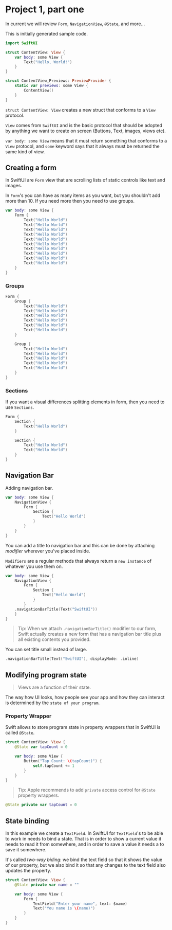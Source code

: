 # Project 1, part one

In current we will review `Form`, `NavigationView`, `@State`, and more...

This is initially generated sample code.

```swift
import SwiftUI

struct ContentView: View {
    var body: some View {
        Text("Hello, World!")
    }
}

struct ContentView_Previews: PreviewProvider {
    static var previews: some View {
        ContentView()
    }
}
```

`struct ContentView: View` creates a new struct that conforms to a `View` protocol.

`View` comes from `SwiftUI` and is the basic protocol that should be adopted by anything we want to create on screen (Buttons, Text, images, views etc).

`var body: some View` means that it must return something that conforms to a `View` protocol, and `some` keyword says that it always must be returned the same kind of view.

## Creating a form

In SwiftUI are `Form` view that are scrolling lists of static controls like text and images.

In `Form`'s you can have as many items as you want, but you shouldn't add more than 10. If you need more then you need to use groups.

```swift
var body: some View {
    Form {
        Text("Hello World")
        Text("Hello World")
        Text("Hello World")
        Text("Hello World")
        Text("Hello World")
        Text("Hello World")
        Text("Hello World")
        Text("Hello World")
        Text("Hello World")
        Text("Hello World")
    }
}
```

### Groups

```swift
Form {
    Group {
        Text("Hello World")
        Text("Hello World")
        Text("Hello World")
        Text("Hello World")
        Text("Hello World")
        Text("Hello World")
    }

    Group {
        Text("Hello World")
        Text("Hello World")
        Text("Hello World")
        Text("Hello World")
        Text("Hello World")
    }
}
```

### Sections

If you want a visual differences splitting elements in form, then you need to use `Sections`.

```swift
Form {
    Section {
        Text("Hello World")
    }

    Section {
        Text("Hello World")
        Text("Hello World")
    }
}
```

## Navigation Bar

Adding navigation bar.

```swift
var body: some View {
    NavigationView {
        Form {
            Section {
                Text("Hello World")
            }
        }
    }
}
```

You can add a title to navigation bar and this can be done by attaching _modifier_ wherever you've placed inside.

`Modifiers` are a regular methods that always return a `new instance` of whatever you use them on.

```swift
var body: some View {
    NavigationView {
        Form {
            Section {
                Text("Hello World")
            }
        }
    .navigationBarTitle(Text("SwiftUI"))
    }
}
```

> Tip: When we attach `.navigationBarTitle()` modifier to our form, Swift actually creates a new form that has a navigation bar title plus all existing contents you provided.

You can set title small instead of large.

```swift
.navigationBarTitle(Text("SwiftUI"), displayMode: .inline)
```

## Modifying program state

> Views are a function of their state.

The way how UI looks, how people see your app and how they can interact is determined by the `state of your program`.

### Property Wrapper

Swift allows to store program state in property wrappers that in SwiftUI is called `@State`.

```swift
struct ContentView: View {
    @State var tapCount = 0

    var body: some View {
        Button("Tap Count: \(tapCount)") {
            self.tapCount += 1
        }
    }
}
```

> Tip: Apple recommends to add `private` access control for `@State` property wrappers.

```swift
@State private var tapCount = 0
```

## State binding

In this example we create a `TextField`. In SwiftUI for `TextField`'s to be able to work in needs to bind a state. That is in order to show a current value it needs to read it from somewhere, and in order to save a value it needs a to save it somewhere.

It's called _two-way biding_: we bind the text field so that it shows the value of our property, but we also bind it so that any changes to the text field also updates the property.

```swift
struct ContentView: View {
    @State private var name = ""

    var body: some View {
        Form {
            TextField("Enter your name", text: $name)
            Text("You name is \(name)")
        }
    }
}
```

